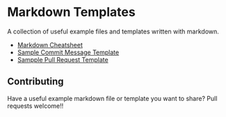 # Markdown Templates
A collection of useful example files and templates written with markdown.

- [Markdown Cheatsheet](https://github.com/theogainey/Markdown-Templates/blob/main/Markdown_Cheat_Sheet.md)
- [Sample Commit Message Template](https://github.com/theogainey/Markdown-Templates/blob/main/Sample_Commit_Message_Template.md)
- [Sampple Pull Request Template](https://github.com/theogainey/Markdown-Templates/blob/main/Sample_Pull_Request_Template.md)

## Contributing
Have a useful example markdown file or template you want to share? Pull requests welcome!! 

